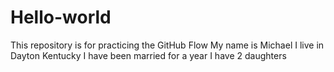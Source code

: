 # Hello-world
This repository is for practicing the GitHub Flow
My name is Michael I live in Dayton Kentucky I have been married for a year I have 2 daughters 
